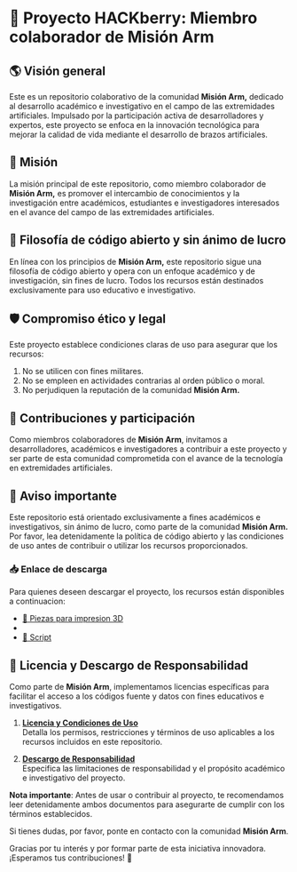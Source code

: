 # 🤖 Proyecto HACKberry: Miembro colaborador de Misión Arm

## 🌎 Visión general
Este es un repositorio colaborativo de la comunidad **Misión Arm,** dedicado al desarrollo académico e investigativo en el campo de las extremidades artificiales. Impulsado por la participación activa de desarrolladores y expertos, este proyecto se enfoca en la innovación tecnológica para mejorar la calidad de vida mediante el desarrollo de brazos artificiales.

## 🎯 Misión
La misión principal de este repositorio, como miembro colaborador de **Misión Arm,** es promover el intercambio de conocimientos y la investigación entre académicos, estudiantes e investigadores interesados en el avance del campo de las extremidades artificiales.

## 🤝 Filosofía de código abierto y sin ánimo de lucro
En línea con los principios de **Misión Arm,** este repositorio sigue una filosofía de código abierto y opera con un enfoque académico y de investigación, sin fines de lucro. Todos los recursos están destinados exclusivamente para uso educativo e investigativo.

## 🛡️ Compromiso ético y legal
Este proyecto establece condiciones claras de uso para asegurar que los recursos:

1. No se utilicen con fines militares.
2. No se empleen en actividades contrarias al orden público o moral.
3. No perjudiquen la reputación de la comunidad **Misión Arm.**

## 👥 Contribuciones y participación
Como miembros colaboradores de **Misión Arm**, invitamos a desarrolladores, académicos e investigadores a contribuir a este proyecto y ser parte de esta comunidad comprometida con el avance de la tecnología en extremidades artificiales.

## 🚨 Aviso importante
Este repositorio está orientado exclusivamente a fines académicos e investigativos, sin ánimo de lucro, como parte de la comunidad **Misión Arm.** Por favor, lea detenidamente la política de código abierto y las condiciones de uso antes de contribuir o utilizar los recursos proporcionados.

### 📥 Enlace de descarga
Para quienes deseen descargar el proyecto, los recursos están disponibles a continuacion:

- [📂 Piezas para impresion 3D](https://cienciatecnologiayfuturo.blogspot.com/2023/11/hackberry-una-protesis-robotica-de.html)
- 
- [📄 Script](https://github.com/eduardoleon9010/Hackberry-hand/blob/main/script.md)

## 📜 Licencia y Descargo de Responsabilidad

Como parte de **Misión Arm**, implementamos licencias específicas para facilitar el acceso a los códigos fuente y datos con fines educativos e investigativos.

1. **[Licencia y Condiciones de Uso](licencia.md)**  
   Detalla los permisos, restricciones y términos de uso aplicables a los recursos incluidos en este repositorio.  

2. **[Descargo de Responsabilidad](https://github.com/eduardoleon9010/mano_mioelectrica/blob/main/descargo.md)**  
   Especifica las limitaciones de responsabilidad y el propósito académico e investigativo del proyecto.  

**Nota importante**: Antes de usar o contribuir al proyecto, te recomendamos leer detenidamente ambos documentos para asegurarte de cumplir con los términos establecidos.  

Si tienes dudas, por favor, ponte en contacto con la comunidad **Misión Arm**.  


Gracias por tu interés y por formar parte de esta iniciativa innovadora. ¡Esperamos tus contribuciones! 🚀
